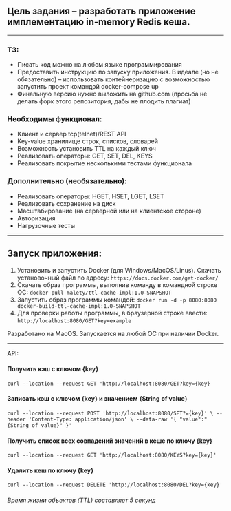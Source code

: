 
## Цель задания – разработать приложение имплементацию in-memory Redis кеша.

-------

### ТЗ:

* Писать код можно на любом языке программирования
* Предоставить инструкцию по запуску приложения. В идеале (но не обязательно) – использовать контейнеризацию с возможностью запустить проект командой docker-compose up
* Финальную версию нужно выложить на github.com (просьба не делать форк этого репозитория, дабы не плодить плагиат)

### Необходимы функционал:

- Клиент и сервер tcp(telnet)/REST API
- Key-value хранилище строк, списков, словарей
- Возможность установить TTL на каждый ключ
- Реализовать операторы: GET, SET, DEL, KEYS
- Реализовать покрытие несколькими тестами функционала 

### Дополнительно (необязательно):

- Реализовать операторы: HGET, HSET, LGET, LSET
- Реализовать сохранение на диск
- Масштабирование (на серверной или на клиентское стороне)
- Авторизация
- Нагрузочные тесты

-------

## Запуск приложения:

1. Установить и запустить Docker (для Windows/MacOS/Linus). Скачать установочный файл по адресу: ```https://docs.docker.com/get-docker/```
3. Скачать образ программы, выполнив команду в командной строке ОС: ```docker pull malety/ttl-cache-impl:1.0-SNAPSHOT```
4. Запустить образ программы командой: ```docker run -d -p 8080:8080 docker-build-ttl-cache-impl:1.0-SNAPSHOT```
5. Для проверки работы программы, в браузерной строке ввести: ```http://localhost:8080/GET?key=example```

Разработано на MacOS.
Запускается на любой ОС при наличии Docker.

-------

API:

#### Получить кэш с ключом {key}
`curl --location --request GET 'http://localhost:8080/GET?key={key}`

#### Записать кэш с ключом {key} и значением {String of value}
`curl --location --request POST 'http://localhost:8080/SET?={key}' \
--header 'Content-Type: application/json' \
--data-raw '{
"value":"{String of value}"
}'`

#### Получить список всех совпадений значений в кеше по ключу {key}
`curl --location --request GET 'http://localhost:8080/KEYS?key={key}'`

#### Удалить кеш по ключу {key}
`curl --location --request DELETE 'http://localhost:8080/DEL?key={key}'`

###### Время жизни объектов (TTL) составляет 5 секунд
